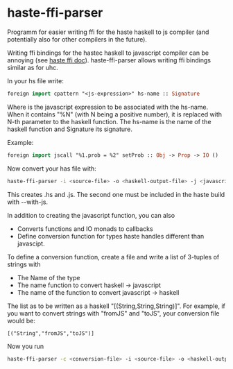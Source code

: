 haste-ffi-parser
================

Programm for easier writing ffi for the haste haskell to js compiler (and potentially also for other compilers in the future).

Writing ffi bindings for the hastec haskell to javascript compiler can be annoying (see [haste ffi doc][1]). haste-ffi-parser allows writing ffi bindings similar as for uhc.

In your hs file write:

```haskell
foreign import cpattern "<js-expression>" hs-name :: Signature
```

Where <js-expression> is the javascript expression to be associated with the hs-name. When it contains "%N" (with N being a positive number), it is replaced with N-th parameter to the haskell function.
The hs-name is the name of the haskell function and Signature its signature.

Example:

```haskell
foreign import jscall "%1.prob = %2" setProb :: Obj -> Prop -> IO ()
```

Now convert your has file with:

```bash
haste-ffi-parser -i <source-file> -o <haskell-output-file> -j <javascript-output-file>
```

This creates <haskell-output-file>.hs and <javascript-output-file>.js. The second one must be included in the haste build with --with-js.

In addition to creating the javascript function, you can also

* Converts functions and IO monads to callbacks
* Define conversion function for types haste handles different than javascipt.

To define a conversion function, create a file and write a list of 3-tuples of strings with

* The Name of the type
* The name function to convert haskell -> javascript
* The name of the function to convert javascript -> haskell

The list as to be written as a haskell "[(String,String,String)]".
For example, if you want to convert strings with "fromJS" and "toJS", your conversion file would be:

```
[("String","fromJS","toJS")]
```

Now you run

```bash
haste-ffi-parser -c <conversion-file> -i <source-file> -o <haskell-output-file> -j <javascript-output-file>
```


[1]: https://github.com/valderman/haste-compiler/blob/master/doc/js-externals.txt

